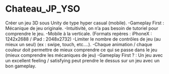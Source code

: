 # Chateau_JP_YSO
Créer un jeu 3D sous Unity de type hyper casual (mobile).
-Gameplay First : Mécanique de jeu originale. 
-Intuitivité, on n’a pas besoin de tutoriel pour comprendre le jeu. 
-Mobile à la verticale. (Formats repères : iPhoneX : 1242x2688 / iPad : 2048x2732) 
-Limiter le nombre de contrôles de jeu (au mieux un seul) (ex : swipe, touch, etc.…). 
-Chaque animation / chaque couleur doit permettre de mieux comprendre ce qui se 
passe dans le jeu (mieux comprendre les mécaniques de jeu) 
-Gameplay First ? : Un jeu avec un excellent feeling / satisfying peut prendre le 
dessus sur un jeu avec un bon gameplay.
